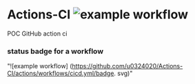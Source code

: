 # Actions-CI ![example workflow](https://github.com/u0324020/Actions-CI/actions/workflows/cicd.yml/badge.svg)

POC GitHub action ci

###  status badge for a workflow
"![example workflow] (https://github.com/u0324020/Actions-CI/actions/workflows/cicd.yml/badge. svg)"
